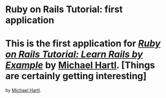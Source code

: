# Ruby on Rails Tutorial: first application

This is the first application for
[*Ruby on Rails Tutorial: Learn Rails by Example*](http://railstutorial.org/)
by [Michael Hartl](http://michaelhartl.com/).
[Things are certainly getting interesting]
=======
by [Michael Hartl](http://michaelhartl.com/).